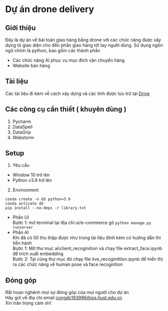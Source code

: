 # Dự án drone delivery
## Giới thiệu
Đây là dự án về bài toán giao hàng bằng drone với các chức năng được xây dựng từ giao diện cho đến phần giao hàng tới tay người dùng. Sử dụng ngôn ngữ chính là python, bao gồm các thành phần
* Các chức năng AI phục vụ mục đích vận chuyển hàng
* Website bán hàng  
## Tài liệu
Các tài liệu đi kèm về cách xây dựng và các tính được lưu trữ tại [Drive](https://drive.google.com/drive/folders/1TVq7Tfm4zC5uZw7qKQdM0sZjZI-KzRoR?usp=sharing)
## Các công cụ cần thiết ( khuyên dùng )
1. Pycharm
2. DataSpell
3. DataGrip
4. Webstorm
## Setup
1. Yêu cầu
- Window 10 trở lên
- Python v3.8 trở lên

2. Environment 
```
conda create -n dd python=3.9
conda activate dd
pip install --no-deps -r library.txt
```
* Phần UI  
Bước 1: mở terminal tại địa chỉ ui/e-commerce gõ `python manage.py runserver` 
* Phần AI  
Khi đã có 50 thu thập được như trong tài liệu đính kèm có hướng dẫn thì tiến hành  
Bước 1: Mở thư mục ai\client_recoginition và chạy file extract_face.ipynb để trích xuất embedding   
Bước 2: Tại cùng thư mục đó chạy file live_recoginittion.ipynb để hiển thị ra các chức năng về human pose và face recognition   
## Đóng góp 
Rất hoan nghênh mọi sự đóng góp của mọi người cho dự án  
Hãy gửi vể điạ chỉ email congdc193996@sis.hust.edu.vn  
Xin trân trọng cảm ơn!
